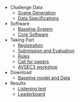 - Challenge Data
  * [Scene Generation](/challenge-data/scene-gen.md)
  * [Data Specifications](/challenge-data/data-spec.md)
- Software
  * [Baseline System](/software/baseline.md)
  * [Core Software](/software/core.md)
- Taking Part
  * [Registration](/getting-started/register.md)
  * [Submission and Evaluation](/getting-started/submission.md)
  * [Rules](/getting-started/rules.md)
  * [Call for papers](/getting-started/call-for-papers.md)
  * [AVSEC3 workshop](/getting-started/avsec3-workshop.md)
- Download
  - [Baseline model and Data](/download.md)
- Results
  - [Listening test](/results.md)
  - [Leaderboard](/leaderboard.md)

[//]: # (  - [AVSE Challenge 2022 results]&#40;/results.md&#41;)
[//]: # (- [FAQ]&#40;/faq.md&#41;)
